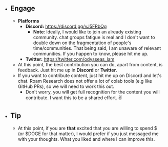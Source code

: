 - ## Engage
    - __Platforms__
        - **Discord:** https://discord.gg/vJ5FRbQg
            - __Note__: Ideally, I would like to join an already existing community. chat groups fatigue is real and I don't want to double down on the fragmentation of people's time/communities. That being said, I am unaware of relevant communities. If you happen to know, please hit me up.
        - **Twitter:** https://twitter.com/odysseas_lam
    - At this point, the best contribution you can do, apart from content, is feedback.  Just hit me up in **Discord** or **Twitter**. 
    - If you want to contribute content, just hit me up on Discord and let's chat. Roam Research does not offer a lot of colab tools (e.g like GitHub PRs), so we will need to work this out. 
        - Don't worry, you will get full recognition for the content you will contribute. I want this to be a shared effort. ✌️
- ## Tip
    - At this point, if you are **that** excited that you are willing to spend $ (or $DOGE for that matter),  I would prefer if you just messaged me with your thoughts. What you liked and where I can improve this. 
